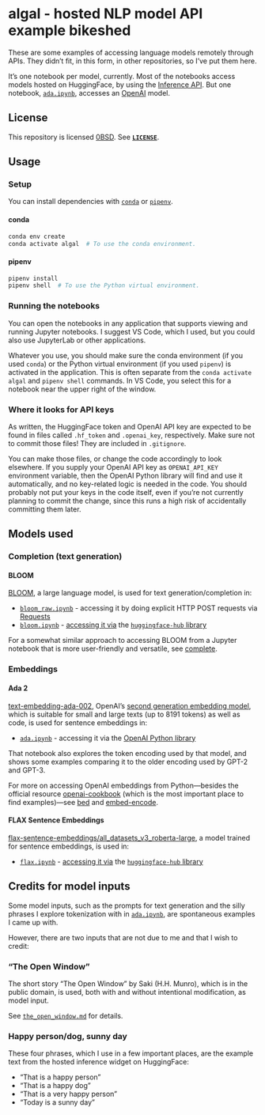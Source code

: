 <!-- SPDX-License-Identifier: 0BSD -->

# algal - hosted NLP model API example bikeshed

These are some examples of accessing language models remotely through APIs.
They didn’t fit, in this form, in other repositories, so I’ve put them here.

It’s one notebook per model, currently. Most of the notebooks access models
hosted on HuggingFace, by using the [Inference
API](https://huggingface.co/inference-api). But one notebook,
[`ada.ipynb`](ada.ipynb), accesses an [OpenAI](https://openai.com/api/) model.

## License

This repository is licensed [0BSD](https://spdx.org/licenses/0BSD.html). See
[**`LICENSE`**](LICENSE).

## Usage

### Setup

You can install dependencies with
[`conda`](https://en.wikipedia.org/wiki/Conda_(package_manager)) or
[`pipenv`](https://pipenv.pypa.io/en/latest/).

#### conda

```sh
conda env create
conda activate algal  # To use the conda environment.
```

#### pipenv

```sh
pipenv install
pipenv shell  # To use the Python virtual environment.
```

### Running the notebooks

You can open the notebooks in any application that supports viewing and running
Jupyter notebooks. I suggest VS Code, which I used, but you could also use
JupyterLab or other applications.

Whatever you use, you should make sure the conda environment (if you used
`conda`) or the Python virtual environment (if you used `pipenv`) is activated
in the application. This is often separate from the `conda activate algal` and
`pipenv shell` commands. In VS Code, you select this for a notebook near the
upper right of the window.

### Where it looks for API keys

As written, the HuggingFace token and OpenAI API key are expected to be found
in files called `.hf_token` and `.openai_key`, respectively. Make sure not to
commit those files! They are included in `.gitignore`.

You can make those files, or change the code accordingly to look elsewhere. If
you supply your OpenAI API key as `OPENAI_API_KEY` environment variable, then
the OpenAI Python library will find and use it automatically, and no
key-related logic is needed in the code. You should probably not put your keys
in the code itself, even if you’re not currently planning to commit the change,
since this runs a high risk of accidentally committing them later.

## Models used

### Completion (text generation)

#### BLOOM

[BLOOM](https://huggingface.co/bigscience/bloom), a large language model, is
used for text generation/completion in:

- [`bloom_raw.ipynb`](bloom_raw.ipynb) - accessing it by doing explicit HTTP
  POST requests via [Requests](https://requests.readthedocs.io/en/latest/)
- [`bloom.ipynb`](bloom.ipynb) - [accessing it
  via](https://huggingface.co/docs/huggingface_hub/how-to-inference) the
  [`huggingface-hub`
  library](https://huggingface.co/docs/huggingface_hub/index)

For a somewhat similar approach to accessing BLOOM from a Jupyter notebook that
is more user-friendly and versatile, see
[complete](https://github.com/EliahKagan/complete).

### Embeddings

#### Ada 2

[text-embedding-ada-002](https://platform.openai.com/docs/guides/embeddings/second-generation-models),
OpenAI’s [second generation embedding
model](https://openai.com/blog/new-and-improved-embedding-model/), which is
suitable for small and large texts (up to 8191 tokens) as well as code, is used
for sentence embeddings in:

- [`ada.ipynb`](ada.ipynb) - accessing it via the [OpenAI Python
  library](https://github.com/openai/openai-python)

That notebook also explores the token encoding used by that model, and shows
some examples comparing it to the older encoding used by GPT-2 and GPT-3.

For more on accessing OpenAI embeddings from Python—besides the official
resource [openai-cookbook](https://github.com/openai/openai-cookbook) (which is
the most important place to find examples)—see
[bed](https://github.com/EliahKagan/bed) and
[embed-encode](https://github.com/EliahKagan/embed-encode).

#### FLAX Sentence Embeddings

[flax-sentence-embeddings/all_datasets_v3_roberta-large](https://huggingface.co/flax-sentence-embeddings/all_datasets_v3_roberta-large),
a model trained for sentence embeddings, is used in:

- [`flax.ipynb`](flax.ipynb) - [accessing it
  via](https://huggingface.co/docs/huggingface_hub/how-to-inference) the
  [`huggingface-hub`
  library](https://huggingface.co/docs/huggingface_hub/index)

## Credits for model inputs

Some model inputs, such as the prompts for text generation and the silly
phrases I explore tokenization with in [`ada.ipynb`](ada.ipynb), are
spontaneous examples I came up with.

However, there are two inputs that are not due to me and that I wish to credit:

### “The Open Window”

The short story “The Open Window” by Saki (H.H. Munro), which is in the public
domain, is used, both with and without intentional modification, as model
input.

See [`the_open_window.md`](the_open_window.md) for details.

### Happy person/dog, sunny day

These four phrases, which I use in a few important places, are the example text
from the hosted inference widget on HuggingFace:

- “That is a happy person”
- “That is a happy dog”
- “That is a very happy person”
- “Today is a sunny day”
